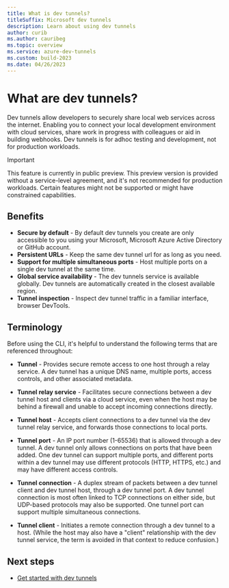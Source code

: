 ```yaml
---
title: What is dev tunnels?
titleSuffix: Microsoft dev tunnels
description: Learn about using dev tunnels
author: curib
ms.author: cauribeg
ms.topic: overview
ms.service: azure-dev-tunnels
ms.custom: build-2023
ms.date: 04/26/2023 
---
```


# What are dev tunnels?

Dev tunnels allow developers to securely share local web services across the internet. Enabling you to connect your local development environment with cloud services, share work in progress with colleagues or aid in building webhooks. Dev tunnels is for adhoc testing and development, not for production workloads.

> [!IMPORTANT]
> This feature is currently in public preview.
> This preview version is provided without a service-level agreement, and it's not recommended for production workloads. Certain features might not be supported or might have constrained capabilities.

## Benefits

- **Secure by default** - By default dev tunnels you create are only accessible to you using your Microsoft, Microsoft Azure Active Directory or GitHub account.
- **Persistent URLs** - Keep the same dev tunnel url for as long as you need.
- **Support for multiple simultaneous ports** - Host multiple ports on a single dev tunnel at the same time.
- **Global service availability** - The dev tunnels service is available globally. Dev tunnels are automatically created in the closest available region.
- **Tunnel inspection** - Inspect dev tunnel traffic in a familiar interface, browser DevTools.

## Terminology

Before using the CLI, it's helpful to understand the following terms that are referenced throughout:

- **Tunnel** - Provides secure remote access to one host through a relay service. A dev tunnel has a unique DNS name, multiple ports, access controls, and other associated metadata.

- **Tunnel relay service** - Facilitates secure connections between a dev tunnel host and clients via a cloud service, even when the host may be behind a firewall and unable to accept incoming connections directly.

- **Tunnel host** - Accepts client connections to a dev tunnel via the dev tunnel relay service, and forwards those connections to local ports.

- **Tunnel port** - An IP port number (1-65536) that is allowed through a dev tunnel. A dev tunnel only allows connections on ports that have been added. One dev tunnel can support multiple ports, and different ports within a dev tunnel may use different protocols (HTTP, HTTPS, etc.) and may have different access controls.

- **Tunnel connection** - A duplex stream of packets between a dev tunnel client and dev tunnel host, through a dev tunnel port. A dev tunnel connection is most often linked to TCP connections on either side, but UDP-based protocols may also be supported. One tunnel port can support multiple simultaneous connections.

- **Tunnel client** - Initiates a remote connection through a dev tunnel to a host. (While the host may also have a "client" relationship with the dev tunnel service, the term is avoided in that context to reduce confusion.)

## Next steps

- [Get started with dev tunnels](get-started.md)

